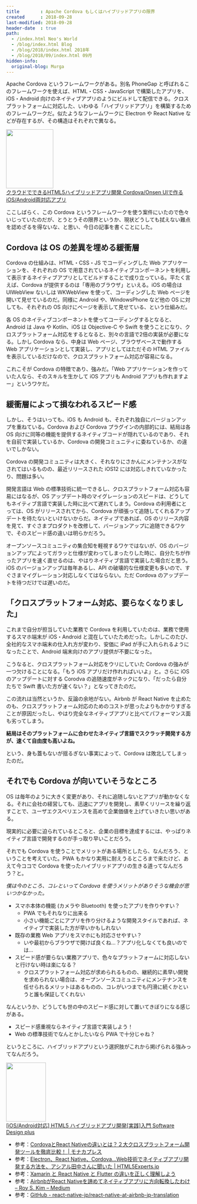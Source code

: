 ```yaml
---
title        : Apache Cordova もしくはハイブリッドアプリの限界
created      : 2018-09-28
last-modified: 2018-09-28
header-date  : true
path:
  - /index.html Neo's World
  - /blog/index.html Blog
  - /blog/2018/index.html 2018年
  - /blog/2018/09/index.html 09月
hidden-info:
  original-blog: Murga
---
```


Apache Cordova というフレームワークがある。別名 PhoneGap と呼ばれるこのフレームワークを使えば、HTML・CSS・JavaScript で構築したアプリを、iOS・Android 向けのネイティブアプリのようにビルドして配信できる。クロスプラットフォームに対応した、いわゆる「ハイブリッドアプリ」を構築するためのフレームワークだ。似たようなフレームワークに Electron や React Native などが存在するが、その構造はそれぞれで異なる。

<div class="ad-amazon">
  <div class="ad-amazon-image">
    <a href="https://www.amazon.co.jp/dp/B00U0ZP62C?tag=neos21-22&amp;linkCode=osi&amp;th=1&amp;psc=1">
      <img src="https://m.media-amazon.com/images/I/51-5Kmpi1LL._SL160_.jpg" width="128" height="160">
    </a>
  </div>
  <div class="ad-amazon-info">
    <div class="ad-amazon-title">
      <a href="https://www.amazon.co.jp/dp/B00U0ZP62C?tag=neos21-22&amp;linkCode=osi&amp;th=1&amp;psc=1">クラウドでできるHTML5ハイブリッドアプリ開発 Cordova/Onsen UIで作るiOS/Android両対応アプリ</a>
    </div>
  </div>
</div>

ここしばらく、この Cordova というフレームワークを使う案件にいたので色々いじっていたのだが、とうとうその限界というか、現状どうしても拭えない難点を認めざるを得ないな、と思い、今日の記事を書くことにした。

## Cordova は OS の差異を埋める緩衝層

Cordova の仕組みは、HTML・CSS・JS でコーディングした Web アプリケーションを、それぞれの OS で用意されているネイティブコンポーネントを利用して表示するネイティブアプリとしてビルドすることで成り立っている。平たく言えば、Cordova が提供するのは「専用のブラウザ」といえる。iOS の場合は UIWebView ないしは WKWebView を使って、コーディングした Web ページを開いて見せているのだ。同様に Android や、WindowsPhone など他の OS に対しても、それぞれの OS 向けにページを表示して見せている、という仕組みだ。

各 OS のネイティブコンポーネントを使ってコーディングするとなると、Android は Java や Kotlin、iOS は Objective-C や Swift を使うことになり、クロスプラットフォーム対応をするとなると、別々の言語で2倍の実装が必要になる。しかし Cordova なら、中身は Web ページ、ブラウザベースで動作する Web アプリケーションとして実装し、アプリとしてはただその HTML ファイルを表示しているだけなので、クロスプラットフォーム対応が容易になる。

これこそが Cordova の特徴であり、強みだ。「Web アプリケーションを作っていた人なら、そのスキルを生かして iOS アプリも Android アプリも作れますよー」というワケだ。

## 緩衝層によって損なわれるスピード感

しかし、そうはいっても、iOS も Android も、それぞれ独自にバージョンアップを重ねている。Cordova および Cordova プラグインの内部的には、結局は各 OS 向けに同等の機能を提供するネイティブコードが隠れているのであり、それを自前で実装しているか、Cordova の開発コミュニティに委ねているか、の違いでしかない。

Cordova の開発コミュニティは大きく、それなりにさかんにメンテナンスがなされてはいるものの、最近リリースされた iOS12 には対応しきれていなかったり、問題は多い。

開発言語は Web の標準技術に統一できるし、クロスプラットフォーム対応も容易にはなるが、OS アップデート時のマイグレーションのスピードは、どうしてもネイティブ言語で実装した時に比べて遅れてしまう。Cordova の利用者にとっては、OS がリリースされてから、Cordova が頑張って追随してくれるアップデートを待たないといけないからだ。ネイティブであれば、OS のリリース内容を見て、すぐさまプロダクトを改修して、バージョンアップに追随できるワケで、そのスピード感の違いは明らかだろう。

オープンソースコミュニティの集合知を軽視するワケではないが、OS のバージョンアップによってガラッと仕様が変わってしまったりした時に、自分たちが作ったアプリを速く直せるのは、やはりネイティブ言語で実装した場合だと思う。iOS のバージョンアップは毎年あるし、API の破壊的な仕様変更も多いので、すぐさまマイグレーション対応しなくてはならない。ただ Cordova のアップデートを待つだけでは遅いのだ。

## 「クロスプラットフォーム対応、要らなくなりました」

これまで自分が担当していた業務で Cordova を利用していたのは、業務で使用するスマホ端末が iOS・Android と混在していたためだった。しかしこのたび、全社的なスマホ端末の仕入れ方が変わり、安価に iPad が手に入れられるようになったことで、Android 端末向けのアプリ提供が不要になった。

こうなると、クロスプラットフォーム対応をウリにしていた Cordova の強みが一つ欠けることになる。「もう iOS アプリだけ作れればいいよ」と。さらに iOS のアップデートに対する Corodva の追随速度がネックになり、「だったら自分たちで Swift 書いた方が速くない？」となってきたのだ。

この流れは当然というか、反論の余地がない。Airbnb が React Native を止めたのも、クロスプラットフォーム対応のためのコストが思ったよりもかかりすぎることが原因だったし、やはり完全なネイティブアプリと比べてパフォーマンス面も劣ってしまう。

__結局はそのプラットフォームに合わせたネイティブ言語でスクラッチ開発する方が、速くて自由度も高いよね。__

という、身も蓋もないが揺るぎない事実によって、Cordova は敗北してしまったのだ。

## それでも Cordova が向いていそうなところ

OS は毎年のように大きく変更があり、それに追随しないとアプリが動かなくなる。それに会社の経営しても、迅速にアプリを開発し、素早くリリースを繰り返すことで、ユーザエクスペリエンスを高めて企業価値を上げていきたい思いがある。

現実的に必要に迫られているところと、企業の目標を達成するには、やっぱりネイティブ言語で開発するのが手っ取り早いことだろう。

それでも Cordova を使うことでメリットがある場所としたら、なんだろう、ということを考えていた。PWA もかなり実用に耐えうるところまで来たけど、あえて今ココで Cordova を使ったハイブリッドアプリの生きる道ってなんだろう？と。

_僕は今のところ、コレといって Cordova を使うメリットがありそうな機会が思いつかなかった。_

- スマホ本体の機能 (カメラや Bluetooth) を使ったアプリを作りやすい？
  - PWA でもそれなりに出来る
  - 小さい機能ごとにアプリを作り分けるような開発スタイルであれば、ネイティブで実装した方が早いかもしれない
- 既存の業務 Web アプリをスマホにも対応させやすい？
  - いや最初からブラウザで開けば良くね…？アプリ化しなくても良いのでは…
- スピード感が要らない業務アプリで、色々なプラットフォームに対応しないと行けない時は楽になる？
  - クロスプラットフォーム対応が求められるものの、継続的に素早い開発を求められない場合は、オープンソースコミュニティにメンテナンスを任せられるメリットはあるものの、コレがいつまでも円滑に続くかというと誰も保証してくれない

なんというか、どうしても世の中のスピード感に対して置いてきぼりになる感じがある。

- スピード感重視ならネイティブ言語で実装しよう！
- Web の標準技術でなんとかしたいなら PWA で十分じゃね？

というところに、ハイブリッドアプリという選択肢がこれから掲げられる強みってなんだろう。

<div class="ad-amazon">
  <div class="ad-amazon-image">
    <a href="https://www.amazon.co.jp/dp/B00HEB6UFM?tag=neos21-22&amp;linkCode=osi&amp;th=1&amp;psc=1">
      <img src="https://m.media-amazon.com/images/I/51qc81IwN7L._SL160_.jpg" width="108" height="160">
    </a>
  </div>
  <div class="ad-amazon-info">
    <div class="ad-amazon-title">
      <a href="https://www.amazon.co.jp/dp/B00HEB6UFM?tag=neos21-22&amp;linkCode=osi&amp;th=1&amp;psc=1">[iOS/Android対応] HTML5 ハイブリッドアプリ開発[実践]入門 Software Design plus</a>
    </div>
  </div>
</div>

- 参考：[CordovaとReact Nativeの違いとは？２大クロスプラットフォーム開発ツールを徹底比較！ | モナカプレス](https://press.monaca.io/bryan/2621)
- 参考：[Electron、React Native、Cordova…Web技術でネイティブアプリ開発する方法を、アシアル田中さんに聞いた | HTML5Experts.jp](https://html5experts.jp/shumpei-shiraishi/24253/)
- 参考：[Xamarin と React Native と Flutter の違いを正しく理解しよう](https://qiita.com/amay077/items/dff88e7ce6868615a9bb)
- 参考：[AirbnbがReact Nativeを諦めてネイティブアプリに方向転換したわけ – Roy S. Kim – Medium](https://medium.com/@Roy_S_Kim/airbnb%E3%81%8Creact-native%E3%82%92%E3%82%84%E3%82%81%E3%81%9F%E3%82%8F%E3%81%91-802589f4ff44)
- 参考：[GitHub - react-native-jp/react-native-at-airbnb-jp-translation](https://github.com/react-native-jp/react-native-at-airbnb-jp-translation)

